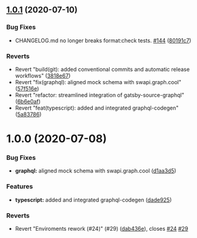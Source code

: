 ## [1.0.1](https://github.com/AmazeeLabs/gatsby-starter-amazee/compare/v1.0.0...v1.0.1) (2020-07-10)


### Bug Fixes

* CHANGELOG.md no longer breaks format:check tests. [#144](https://github.com/AmazeeLabs/gatsby-starter-amazee/issues/144) ([80191c7](https://github.com/AmazeeLabs/gatsby-starter-amazee/commit/80191c79bf3dfd54b6f9586bd8c6e6ee05efb2f8))


### Reverts

* Revert "build(git): added conventional commits and automatic release workflows" ([3818e67](https://github.com/AmazeeLabs/gatsby-starter-amazee/commit/3818e677e87ed568033b086d77bed611853a27be))
* Revert "fix(graphql): aligned mock schema with swapi.graph.cool" ([57f516e](https://github.com/AmazeeLabs/gatsby-starter-amazee/commit/57f516ed956a473ae1095ce663df743427b19a7a))
* Revert "refactor: streamlined integration of gatsby-source-graphql" ([6b6e0af](https://github.com/AmazeeLabs/gatsby-starter-amazee/commit/6b6e0af63d1721f15388130d15ec5b9d1bda2d61))
* Revert "feat(typescript): added and integrated graphql-codegen" ([5a83786](https://github.com/AmazeeLabs/gatsby-starter-amazee/commit/5a837865739b6f00b630ecfd9a33d33f66d948e9))

# 1.0.0 (2020-07-08)


### Bug Fixes

* **graphql:** aligned mock schema with swapi.graph.cool ([d1aa3d5](https://github.com/AmazeeLabs/gatsby-starter-amazee/commit/d1aa3d5b733554806c5a23b1ec56065d925485a2))


### Features

* **typescript:** added and integrated graphql-codegen ([dade925](https://github.com/AmazeeLabs/gatsby-starter-amazee/commit/dade925867bad997dcf03498fdef92417a23fe4a))


### Reverts

* Revert "Enviroments rework (#24)" (#29) ([dab436e](https://github.com/AmazeeLabs/gatsby-starter-amazee/commit/dab436ef8bfa6b443ce4ff686d280d5f5cdb1c40)), closes [#24](https://github.com/AmazeeLabs/gatsby-starter-amazee/issues/24) [#29](https://github.com/AmazeeLabs/gatsby-starter-amazee/issues/29)
